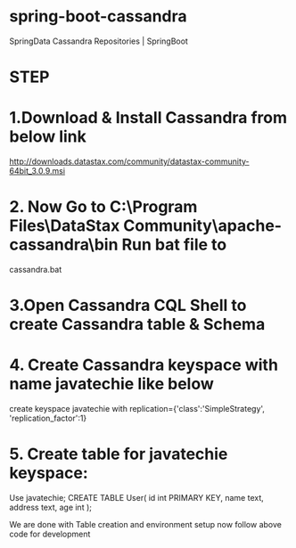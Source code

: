 # spring-boot-cassandra
SpringData Cassandra Repositories | SpringBoot

# STEP
# 1.Download & Install Cassandra from below link                                             
http://downloads.datastax.com/community/datastax-community-64bit_3.0.9.msi
# 2.	Now Go to C:\Program Files\DataStax Community\apache-cassandra\bin  Run bat file to 
cassandra.bat
# 3.Open Cassandra CQL Shell to create Cassandra table & Schema
# 4. Create Cassandra keyspace with name javatechie like below                      
create keyspace javatechie with replication={'class':'SimpleStrategy', 'replication_factor':1}
# 5. Create table for javatechie keyspace:
Use javatechie; 
CREATE TABLE User(
   id int PRIMARY KEY,
   name text,
   address text,
   age int
);

We are done with Table creation and environment setup now follow above code for development

